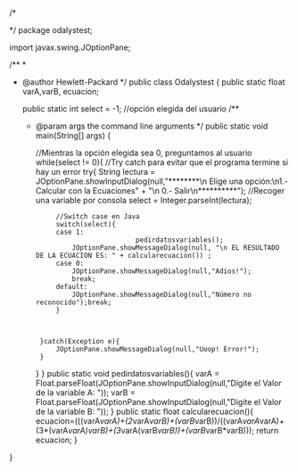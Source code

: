 /*

 
 */
package odalystest;

import javax.swing.JOptionPane;

/**
 *
 * @author Hewlett-Packard
 */
public class Odalystest {
   public static float varA,varB, ecuacion;
  
   public static int select = -1; //opción elegida del usuario
    /**
     * @param args the command line arguments
     */
    public static void main(String[] args) {
        
        //Mientras la opción elegida sea 0, preguntamos al usuario
		while(select != 0){
			//Try catch para evitar que el programa termine si hay un error
			try{
				String lectura = JOptionPane.showInputDialog(null,"********\n Elige una opción:\n1.- Calcular con la Ecuaciones" +
						"\n 0.- Salir\n**********");
				//Recoger una variable por consola
				select = Integer.parseInt(lectura); 
		
				//Switch case en Java
				switch(select){
				case 1: 
                                    pedirdatosvariables();
					JOptionPane.showMessageDialog(null, "\n EL RESULTADO DE LA ECUACION ES: " + calcularecuacion()) ;
				case 0: 
					JOptionPane.showMessageDialog(null,"Adios!");
					break;
				default:
					JOptionPane.showMessageDialog(null,"Número no reconocido");break;
				}
					
				
					
			}catch(Exception e){
				JOptionPane.showMessageDialog(null,"Uoop! Error!");
			}
		}
	}
    public static void pedirdatosvariables(){
        varA = Float.parseFloat(JOptionPane.showInputDialog(null,"Digite el Valor de la variable A: "));
         varB = Float.parseFloat(JOptionPane.showInputDialog(null,"Digite el Valor de la variable B: "));
    }
    public static float calcularecuacion(){
        ecuacion=(((varA*varA)+(2*varA*varB)+(varB*varB))/((varA*varA*varA)+(3*(varA*varA)varB)+(3*varA(varB*varB))+(varB*varB*varB)));
        return ecuacion;
    }

}